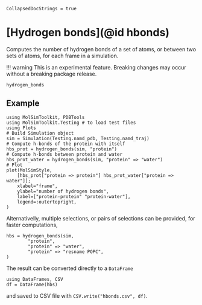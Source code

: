 ```@meta
CollapsedDocStrings = true
```

# [Hydrogen bonds](@id hbonds)

Computes the number of hydrogen bonds of a set of atoms, or between two sets 
of atoms, for each frame in a simulation.

!!! warning
    This is an experimental feature. Breaking changes may occur without 
    a breaking package release.

```@docs
hydrogen_bonds
```
## Example

```@example hbonds
using MolSimToolkit, PDBTools
using MolSimToolkit.Testing # to load test files
using Plots
# Build Simulation object
sim = Simulation(Testing.namd_pdb, Testing.namd_traj) 
# Compute h-bonds of the protein with itself
hbs_prot = hydrogen_bonds(sim, "protein")
# Compute h-bonds between protein and water
hbs_prot_water = hydrogen_bonds(sim, "protein" => "water")
# Plot 
plot(MolSimStyle, 
    [hbs_prot["protein => protein"] hbs_prot_water["protein => water"]];
    xlabel="frame",
    ylabel="number of hydrogen bonds",
    label=["protein-protein" "protein-water"],
    legend=:outertopright,
)
```

Alternativelly, multiple selections, or pairs of selections can be provided, for faster computations,
```@example hbonds
hbs = hydrogen_bonds(sim, 
        "protein", 
        "protein" => "water",
        "protein" => "resname POPC",
)
``` 
The result can be converted directly to a `DataFrame`
```@example hbonds
using DataFrames, CSV
df = DataFrame(hbs)
```
and saved to CSV file with `CSV.write("hbonds.csv", df)`.



